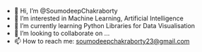 - 👋 Hi, I’m @SoumodeepChakraborty
- 👀 I’m interested in Machine Learning, Artificial Intelligence
- 🌱 I’m currently learning Python Libraries for Data Visualisation
- 💞️ I’m looking to collaborate on ...
- 📫 How to reach me: soumodeepchakraborty23@gmail.com

<!---
SoumodeepChakraborty/SoumodeepChakraborty is a ✨ special ✨ repository because its `README.md` (this file) appears on your GitHub profile.
You can click the Preview link to take a look at your changes.
--->
